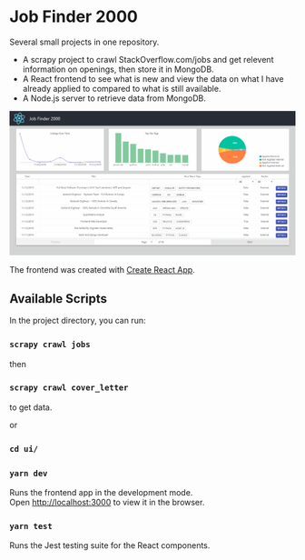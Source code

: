 # Job Finder 2000

Several small projects in one repository.

- A scrapy project to crawl StackOverflow.com/jobs and get relevent information on openings, then store it in MongoDB.
- A React frontend to see what is new and view the data on what I have already applied to compared to what is still available.
- A Node.js server to retrieve data from MongoDB.

![alt text](./example.gif)

The frontend was created with [Create React App](https://github.com/facebook/create-react-app).

## Available Scripts

In the project directory, you can run:

### `scrapy crawl jobs`
then
### `scrapy crawl cover_letter`
to get data.

or

### `cd ui/`
### `yarn dev`

Runs the frontend app in the development mode.<br>
Open [http://localhost:3000](http://localhost:3000) to view it in the browser.

### `yarn test`
Runs the Jest testing suite for the React components.<br>
